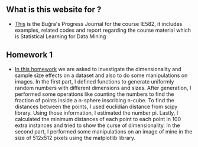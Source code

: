 ## What is this website for ? 

- [This](https://github.com/BU-IE-582/Bugra-Taksuk-Progress-Journal) is the Buğra's Progress Journal for the course IE582, it includes examples, related codes and report regarding the course material which is Statistical Learning for Data Mining

## Homework 1
- [In this homework](Homework1.html) we are asked to investigate the dimensionality and sample size effects on a dataset and also to do some manipulations on images. In the first part, I defined functions to generate uniformly random numbers with different dimensions and sizes. After generation, I performed some operations like counting the numbers to find the fraction of points inside a n-sphere inscribing n-cube. To find the distances between the points, I used euclidian distance from scipy library. Using those information, I estimated the number pi. Lastly, I calculated the minimum distances of each point to each point in 100 extra instances and tried to show the curse of dimensionality. In the second part, I performed some manipulations on an image of mine in the size of 512x512 pixels using the matplotlib library. 
